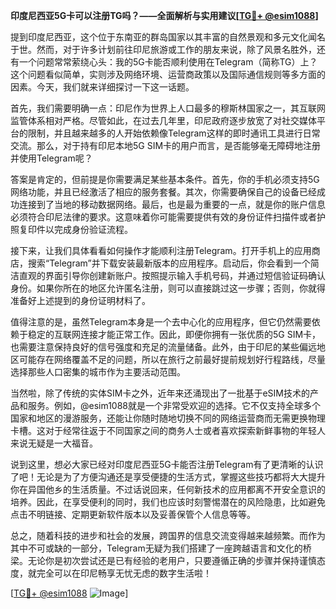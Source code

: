 **印度尼西亚5G卡可以注册TG吗？——全面解析与实用建议[[TG💪+ @esim1088](https://t.me/s/esim1088)]**

提到印度尼西亚，这个位于东南亚的群岛国家以其丰富的自然景观和多元文化闻名于世。然而，对于许多计划前往印尼旅游或工作的朋友来说，除了风景名胜外，还有一个问题常常萦绕心头：我的5G卡能否顺利使用在Telegram（简称TG）上？这个问题看似简单，实则涉及网络环境、运营商政策以及国际通信规则等多方面的因素。今天，我们就来详细探讨一下这一话题。

首先，我们需要明确一点：印尼作为世界上人口最多的穆斯林国家之一，其互联网监管体系相对严格。尽管如此，在过去几年里，印尼政府逐步放宽了对社交媒体平台的限制，并且越来越多的人开始依赖像Telegram这样的即时通讯工具进行日常交流。那么，对于持有印尼本地5G SIM卡的用户而言，是否能够毫无障碍地注册并使用Telegram呢？

答案是肯定的，但前提是你需要满足某些基本条件。首先，你的手机必须支持5G网络功能，并且已经激活了相应的服务套餐。其次，你需要确保自己的设备已经成功连接到了当地的移动数据网络。最后，也是最为重要的一点，就是你的账户信息必须符合印尼法律的要求。这意味着你可能需要提供有效的身份证件扫描件或者护照复印件以完成身份验证流程。

接下来，让我们具体看看如何操作才能顺利注册Telegram。打开手机上的应用商店，搜索“Telegram”并下载安装最新版本的应用程序。启动后，你会看到一个简洁直观的界面引导你创建新账户。按照提示输入手机号码，并通过短信验证码确认身份。如果你所在的地区允许匿名注册，则可以直接跳过这一步骤；否则，你就得准备好上述提到的身份证明材料了。

值得注意的是，虽然Telegram本身是一个去中心化的应用程序，但它仍然需要依赖于稳定的互联网连接才能正常工作。因此，即便你拥有一张优质的5G SIM卡，也需要注意保持良好的信号强度和充足的流量储备。此外，由于印尼的某些偏远地区可能存在网络覆盖不足的问题，所以在旅行之前最好提前规划好行程路线，尽量选择那些人口密集的城市作为主要活动范围。

当然啦，除了传统的实体SIM卡之外，近年来还涌现出了一批基于eSIM技术的产品和服务。例如，@esim1088就是一个非常受欢迎的选择。它不仅支持全球多个国家和地区的漫游服务，还能让你随时随地切换不同的网络运营商而无需更换物理卡槽。这对于经常往返于不同国家之间的商务人士或者喜欢探索新鲜事物的年轻人来说无疑是一大福音。

说到这里，想必大家已经对印度尼西亚5G卡能否注册Telegram有了更清晰的认识了吧！无论是为了方便沟通还是享受便捷的生活方式，掌握这些技巧都将大大提升你在异国他乡的生活质量。不过话说回来，任何新技术的应用都离不开安全意识的培养。因此，在享受便利的同时，我们也应该时刻警惕潜在的风险隐患，比如避免点击不明链接、定期更新软件版本以及妥善保管个人信息等等。

总之，随着科技的进步和社会的发展，跨国界的信息交流变得越来越频繁。而作为其中不可或缺的一部分，Telegram无疑为我们搭建了一座跨越语言和文化的桥梁。无论你是初次尝试还是已有经验的老用户，只要遵循正确的步骤并保持谨慎态度，就完全可以在印尼畅享无忧无虑的数字生活啦！

[[TG💪+ @esim1088](https://t.me/s/esim1088) ![Image](https://i.postimg.cc/4NQfJmqS/Snipaste-2025-05-13-00-14-12.png)]